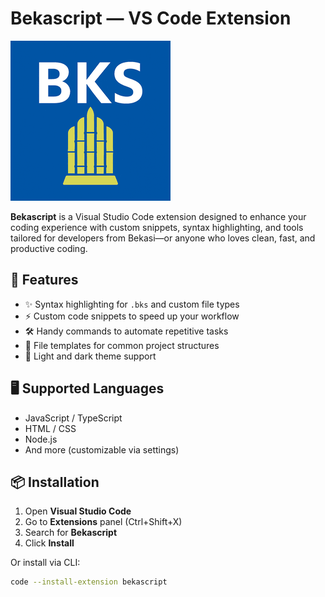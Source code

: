 # Bekascript — VS Code Extension

![Bekascript Logo](icon.png)

**Bekascript** is a Visual Studio Code extension designed to enhance your coding experience with custom snippets, syntax highlighting, and tools tailored for developers from Bekasi—or anyone who loves clean, fast, and productive coding.

## 🚀 Features

- ✨ Syntax highlighting for `.bks` and custom file types
- ⚡ Custom code snippets to speed up your workflow
- 🛠️ Handy commands to automate repetitive tasks
- 📁 File templates for common project structures
- 🎨 Light and dark theme support

## 🖥️ Supported Languages

- JavaScript / TypeScript
- HTML / CSS
- Node.js
- And more (customizable via settings)

## 📦 Installation

1. Open **Visual Studio Code**
2. Go to **Extensions** panel (Ctrl+Shift+X)
3. Search for **Bekascript**
4. Click **Install**

Or install via CLI:

```bash
code --install-extension bekascript
